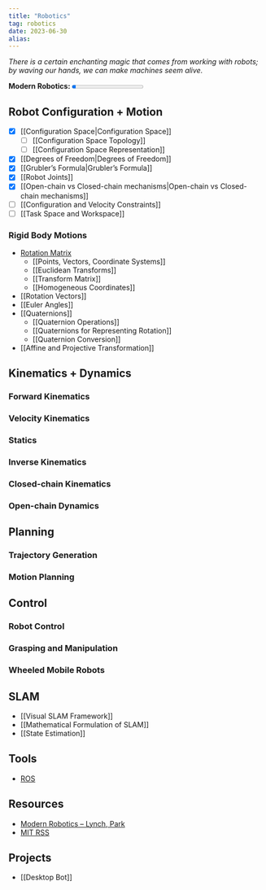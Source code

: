 ```yaml
---
title: "Robotics"
tag: robotics
date: 2023-06-30
alias:
---
```


*There is a certain enchanting magic that comes from working with robots; by waving our hands, we can make machines seem alive.*

**Modern Robotics:**   <progress max=642 value=36> </progress> 

## Robot Configuration + Motion
- [x] [[Configuration Space|Configuration Space]]
	- [ ] [[Configuration Space Topology]]
	- [ ] [[Configuration Space Representation]]
- [x] [[Degrees of Freedom|Degrees of Freedom]]
- [x] [[Grubler’s Formula|Grubler’s Formula]]
- [x] [[Robot Joints]]
- [x] [[Open-chain vs Closed-chain mechanisms|Open-chain vs Closed-chain mechanisms]]
- [ ] [[Configuration and Velocity Constraints]]
- [ ] [[Task Space and Workspace]]
### Rigid Body Motions
- [Rotation Matrix](Rotation%20Matrix.md)
	- [[Points, Vectors, Coordinate Systems]]
	- [[Euclidean Transforms]]
	- [[Transform Matrix]]
	- [[Homogeneous Coordinates]]
- [[Rotation Vectors]]
- [[Euler Angles]]
- [[Quaternions]]
	- [[Quaternion Operations]]
	- [[Quaternions for Representing Rotation]]
	- [[Quaternion Conversion]]
- [[Affine and Projective Transformation]]

## Kinematics + Dynamics
### Forward Kinematics

### Velocity Kinematics

### Statics

### Inverse Kinematics

### Closed-chain Kinematics	  

### Open-chain Dynamics

## Planning
### Trajectory Generation

### Motion Planning

## Control
### Robot Control

### Grasping and Manipulation

### Wheeled Mobile Robots

## SLAM
- [[Visual SLAM Framework]]
- [[Mathematical Formulation of SLAM]]
- [[State Estimation]]

## Tools
- [ROS](ROS.md)

## Resources
- [Modern Robotics – Lynch, Park](https://hades.mech.northwestern.edu/index.php/Modern_Robotics)
- [MIT RSS](https://github.com/mit-rss)

## Projects
- [[Desktop Bot]]